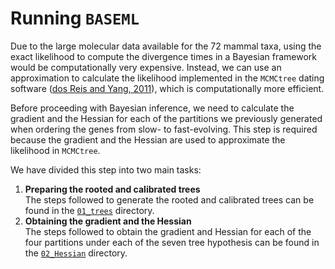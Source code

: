 # Running `BASEML`
Due to the large molecular data available for the 72 mammal taxa, using the exact likelihood
to compute the divergence times in a Bayesian framework would be computationally very expensive.
Instead, we can use an approximation to calculate the likelihood implemented in the `MCMCtree`
dating software ([dos Reis and Yang, 2011](https://academic.oup.com/mbe/article/28/7/2161/1051613)),
which is computationally more efficient.

Before proceeding with Bayesian inference, we need to calculate the gradient and the Hessian
for each of the partitions we previously generated when ordering the genes from slow- to fast-evolving. 
This step is required because the gradient and the Hessian are used to approximate the likelihood in `MCMCtree`.

We have divided this step into two main tasks:  

   1. **Preparing the rooted and calibrated trees**   
   The steps followed to generate the rooted and calibrated trees can be found in the [`01_trees`](https://github.com/sabifo4/mammals_dating/tree/main/01_SeqBayes_S1/01_BASEML/01_trees) directory.   
   2. **Obtaining the gradient and the Hessian**   
   The steps followed to obtain the gradient and Hessian for each of the four partitions under each of the seven tree
   hypothesis can be found in the [`02_Hessian`](https://github.com/sabifo4/mammals_dating/tree/main/01_SeqBayes_S1/01_BASEML/02_Hessian) directory.

	 
